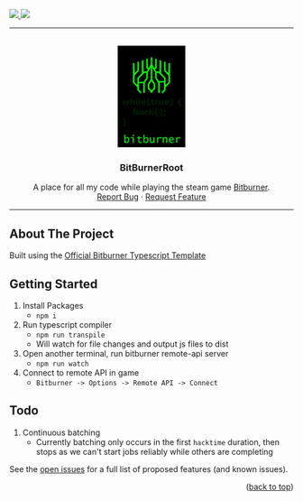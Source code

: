 <!-- Improved compatibility of back to top link: See: https://github.com/othneildrew/Best-README-Template/pull/73 -->
<a name="readme-top"></a>
<!--
*** Thanks for checking out the Best-README-Template. If you have a suggestion
*** that would make this better, please fork the repo and create a pull request
*** or simply open an issue with the tag "enhancement".
*** Don't forget to give the project a star!
*** Thanks again! Now go create something AMAZING! :D
-->
<a href="https://store.steampowered.com/app/1812820/Bitburner">
<img src="https://img.shields.io/badge/BitBurner-000000?style=flat&logo=steam&logoColor=white&label=Steam" /> 
</a>
<img src="https://img.shields.io/badge/Typescript-%23007ACC.svg?style=flat&logo=typescript&logoColor=white" /> 

---

<!-- PROJECT LOGO -->
<br />
<div align="center">
<img src="docs/images/bitburner-logo.jpg" alt="Logo" width="120" height="180">

<h3 align="center">BitBurnerRoot</h3>

  <p align="center">
    A place for all my code while playing the steam game <a href="https://store.steampowered.com/app/1812820/Bitburner">Bitburner</a>.
    <br />
    <a href="https://github.com/github_username/repo_name/issues">Report Bug</a>
    ·
    <a href="https://github.com/github_username/repo_name/issues">Request Feature</a>
  </p>
</div>

---

<!-- ABOUT THE PROJECT -->
## About The Project

Built using the [Official Bitburner Typescript Template](https://github.com/bitburner-official/typescript-template)


<!-- GETTING STARTED -->
## Getting Started

1. Install Packages
    - `npm i`
2. Run typescript compiler
    - `npm run transpile`
    - Will watch for file changes and output js files to dist
3. Open another terminal, run bitburner remote-api server
    - `npm run watch`
4. Connect to remote API in game
    - `Bitburner -> Options -> Remote API -> Connect`

## Todo

1. Continuous batching
    - Currently batching only occurs in the first `hacktime` duration, then stops as we can't start jobs reliably while others are completing

See the [open issues](https://github.com/github_username/repo_name/issues) for a full list of proposed features (and known issues).

<p align="right">(<a href="#readme-top">back to top</a>)</p>

